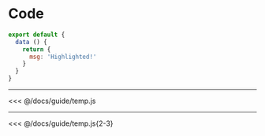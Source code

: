 # Code

``` js {4}
export default {
  data () {
    return {
      msg: 'Highlighted!'
    }
  }
}
```

---

<<< @/docs/guide/temp.js

---

<<< @/docs/guide/temp.js{2-3}
